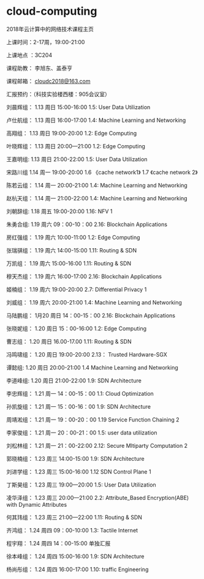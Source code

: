 # cloud-computing
2018年云计算中的网络技术课程主页

上课时间：2-17周，19:00-21:00

上课地点 ：3C204

课程助教：  李旭东、盖泰亨 
    
课程邮箱： cloudc2018@163.com

 
汇报预约：（科技实验楼西楼：905会议室）
  
刘晨辉组：     1.13 周日  15:00-16:00           1.5: User Data Utilization
 
卢仕航组：     1.13 周日  16:00-17:00        1.4: Machine Learning and Networking

高翔组：       1.13  周日 19:00-20:00              1.2: Edge Computing

叶晓辉组：     1.13  周日 20:00—21:00        1.2: Edge Computing

王嘉明组:      1.13  周日  21:00-22:00          1.5: User Data Utilization
 
宋路川组     1.14  周一  19:00-20:00     1.6 《cache network1》 1.7 《cache network 2》

陈若云组：    1.14 周一 20:00-21:00           1.4: Machine Learning and Networking

赵杭天组：     1.14  周一 21:00-22:00          1.4: Machine Learning and Networking

刘朝辞组:   1.18  周五 19:00-20:00            1.16: NFV 1

朱勇合组:    1.19   周六  09：00-10：00      2.16: Blockchain Applications

房红强组：     1.19 周六   10:00-11:00        1.2: Edge Computing

张瑞骐组：    1.19 周六   14:00-15:00         1.11: Routing & SDN
 
万凯组：     1.19   周六   15:00-16:00         1.11: Routing & SDN

穆天杰组：     1.19   周六   16:00-17:00        2.16: Blockchain Applications

姬楠组：      1.19     周六   19:00-20:00          2.7: Differential Privacy 1

刘威组：        1.19    周六    20:00-21:00        1.4: Machine Learning and Networking

马陆鹏组：      1月20   周日   14：00-15：00      2.16: Blockchain Applications
 
张晓妮组：    1.20  周日   15：00-16:00          1.2: Edge Computing
 
曹志组：     1.20  周日   16.00-17.00            1.11: Routing & SDN
 
冯鸣啸组：     1.20 周日   19:00-20:00            2.13： Trusted Hardware-SGX

谭懿组:     1.20   周日    20:00-21:00        1.4 Machine Learning and Networking

李道峰组:   1.20   周日   21:00-22:00    1.9: SDN Architecture

李忠辉组：   1.21    周一   14：00-15：00       1.1: Cloud Optimization

孙凯旋组：   1.21    周一   15：00-16：00             1.9: SDN Architecture

周靖淞组：   1.21    周一   19：00-20：00   1.19 Service Function Chaining 2

李家俊组：  1.21    周一   20：00-21：00             1.5: user data utilization

刘松林组： 1.21    周一 21：00-22:00      2.12: Secure Mltiparty Computation 2

郭晓楠组：     1.23   周三   14:00-15:00            1.9: SDN Architecture 

刘进学组：     1.23    周三  15:00-16:00           1.12   SDN Control Plane 1

丁斯昊组：  1.23  周三  19:00—20:00            1.5: User Data Utilization
 
凌华泽组：  1.23  周三  20:00—21:00           2.2: Attribute_Based Encryption(ABE) with Dynamic Attributes

何其玮组：    1.23  周三  21:00—22:00            1.11: Routing & SDN

齐鸿组：     1.24    周四   09：00-10:00          1.3: Tactile Internet

 程宇翔：   1.24     周四  14：00-15:00                单独汇报
 
徐本峰组：      1.24     周四    15:00-16:00       1.9: SDN Architecture

杨尚彤组：    1.24     周四    16:00-17:00       1.10: traffic Engineering 



